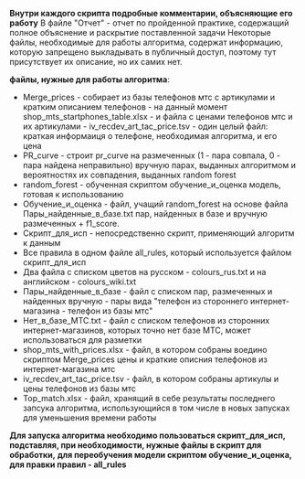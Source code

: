 **Внутри каждого скрипта подробные комментарии, объясняющие его работу**
В файле "Отчет" - отчет по пройденной практике, содержащий полное объяснение и раскрытие поставленной задачи
Некоторые файлы, необходимые для работы алгоритма, содержат информацию, которую запрещено выкладывать в публичный доступ, поэтому тут присутствует их описание, но их самих нет.

**файлы, нужные для работы алгоритма**:
* Merge\_prices - собирает из базы телефонов мтс с артикулами и кратким описанием телефонов - на данный момент shop\_mts\_startphones\_table.xlsx - и файла с ценами телефонов мтс
  и их артикулами - iv\_recdev\_art\_tac\_price.tsv - один целый файл: краткая информаиця о телефоне, необходимая алгоритма, и его цена
* PR\_curve - строит pr_curve на размеченных (1 - пара совпала, 0 - пара найдена неправильно) вручную парах, выданных алгоритмом и вероятностях их совпадения, выданных random forest
* random\_forest - обученная скриптом обучение\_и\_оценка модель, готовая к использованию
* Обучение\_и\_оценка - файл, учащий random\_forest на основе файлa Пары\_найденные\_в\_базе.txt пар, найденных в базе и вручную размеченных + f1_score.
* Скрипт\_для\_исп - непосредственно скрипт, применяющий алгоритм к данным
* Все правила в одном файле all\_rules, который используется файлом скрипт\_для\_исп
* Два файла с списком цветов на русском - colours\_rus.txt и на английском - colours\_wiki.txt 
* Пары\_найденные\_в\_базе - файл с списком пар, размеченных и найденных вручную - пары вида "телефон из стороннего интернет-магазина - телефон из базы мтс"
* Нет\_в\_базе\_МТС.txt - файл с списком телефонов из сторонних интернет-магазинов, которых точно нет  базе МТС, может использоваться для разметки
* shop\_mts\_with\_prices.xlsx - файл, в котором собраны воедино скриптом Merge\_prices цены и краткие описния телефонов из интернет-магазина мтс
* iv\_recdev\_art\_tac\_price.tsv - файл, в котором собраны артикулы и цены телефонов из базы мтс
* Top_match.xlsx - файл, хранящий в себе результаты последнего запсука алгоритма, использующийся в том числе в новых запусках для уменьшения времени работы 

**Для запуска алгоритма необходимо пользоваться скрипт\_для\_исп, подставляя, при необходимости, нужные файлы в скрипт для обработки,**
**для переобучения модели скриптом обучение\_и\_оценка, для правки правил - all\_rules**  

